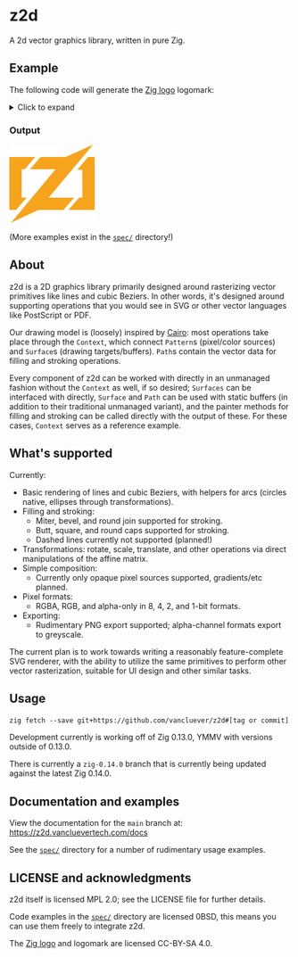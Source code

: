 # z2d

A 2d vector graphics library, written in pure Zig.

## Example

The following code will generate the [Zig
logo](https://github.com/ziglang/logo) logomark:

<details>
<summary>Click to expand</summary>

```zig
const heap = @import("std").heap;
const mem = @import("std").mem;
const z2d = @import("z2d");

pub fn main() !void {
    var gpa = heap.GeneralPurposeAllocator(.{}){};
    const alloc = gpa.allocator();

    const width = 153;
    const height = 140;
    var surface = try z2d.Surface.init(.image_surface_rgba, alloc, width, height);
    defer surface.deinit(alloc);

    var context = try z2d.Context.init(alloc, &surface);
    defer context.deinit();
    context.setSource(.{ .rgb = .{ .r = 0xF7, .g = 0xA4, .b = 0x1D } });
    try fillMark(&context);
    try z2d.png_exporter.writeToPNGFile(surface, "zig-mark.png");
}

/// Generates and fills the path for the Zig mark.
fn fillMark(context: *z2d.Context) !void {
    try context.moveTo(46, 22);
    try context.lineTo(28, 44);
    try context.lineTo(19, 30);
    try context.closePath();
    try context.moveTo(46, 22);
    try context.lineTo(33, 33);
    try context.lineTo(28, 44);
    try context.lineTo(22, 44);
    try context.lineTo(22, 95);
    try context.lineTo(31, 95);
    try context.lineTo(20, 100);
    try context.lineTo(12, 117);
    try context.lineTo(0, 117);
    try context.lineTo(0, 22);
    try context.closePath();
    try context.moveTo(31, 95);
    try context.lineTo(12, 117);
    try context.lineTo(4, 106);
    try context.closePath();

    try context.moveTo(56, 22);
    try context.lineTo(62, 36);
    try context.lineTo(37, 44);
    try context.closePath();
    try context.moveTo(56, 22);
    try context.lineTo(111, 22);
    try context.lineTo(111, 44);
    try context.lineTo(37, 44);
    try context.lineTo(56, 32);
    try context.closePath();
    try context.moveTo(116, 95);
    try context.lineTo(97, 117);
    try context.lineTo(90, 104);
    try context.closePath();
    try context.moveTo(116, 95);
    try context.lineTo(100, 104);
    try context.lineTo(97, 117);
    try context.lineTo(42, 117);
    try context.lineTo(42, 95);
    try context.closePath();
    try context.moveTo(150, 0);
    try context.lineTo(52, 117);
    try context.lineTo(3, 140);
    try context.lineTo(101, 22);
    try context.closePath();

    try context.moveTo(141, 22);
    try context.lineTo(140, 40);
    try context.lineTo(122, 45);
    try context.closePath();
    try context.moveTo(153, 22);
    try context.lineTo(153, 117);
    try context.lineTo(106, 117);
    try context.lineTo(120, 105);
    try context.lineTo(125, 95);
    try context.lineTo(131, 95);
    try context.lineTo(131, 45);
    try context.lineTo(122, 45);
    try context.lineTo(132, 36);
    try context.lineTo(141, 22);
    try context.closePath();
    try context.moveTo(125, 95);
    try context.lineTo(130, 110);
    try context.lineTo(106, 117);
    try context.closePath();

    try context.fill();
}
```

</details>

### Output

![Example output - Zig logo mark](docs/assets/zig-mark.png)

(More examples exist in the [`spec/`](spec/) directory!)

## About

z2d is a 2D graphics library primarily designed around rasterizing vector
primitives like lines and cubic Beziers. In other words, it's designed around
supporting operations that you would see in SVG or other vector languages like
PostScript or PDF.

Our drawing model is (loosely) inspired by
[Cairo](https://www.cairographics.org): most operations take place through the
`Context`, which connect `Pattern`s (pixel/color sources) and `Surface`s
(drawing targets/buffers). `Path`s contain the vector data for filling and
stroking operations.

Every component of z2d can be worked with directly in an unmanaged fashion
without the `Context` as well, if so desired; `Surfaces` can be interfaced with
directly, `Surface` and `Path` can be used with static buffers (in addition to
their traditional unmanaged variant), and the painter methods for filling and
stroking can be called directly with the output of these. For these cases,
`Context` serves as a reference example.

## What's supported

Currently:

 * Basic rendering of lines and cubic Beziers, with helpers for arcs (circles
   native, ellipses through transformations).
 * Filling and stroking:
   - Miter, bevel, and round join supported for stroking.
   - Butt, square, and round caps supported for stroking.
   - Dashed lines currently not supported (planned!)
 * Transformations: rotate, scale, translate, and other operations via direct
   manipulations of the affine matrix.
 * Simple composition:
   - Currently only opaque pixel sources supported, gradients/etc planned.
 * Pixel formats:
   - RGBA, RGB, and alpha-only in 8, 4, 2, and 1-bit formats.
 * Exporting:
   - Rudimentary PNG export supported; alpha-channel formats export to
     greyscale.

The current plan is to work towards writing a reasonably feature-complete SVG
renderer, with the ability to utilize the same primitives to perform other
vector rasterization, suitable for UI design and other similar tasks.

## Usage

`zig fetch --save git+https://github.com/vancluever/z2d#[tag or commit]`

Development currently is working off of Zig 0.13.0, YMMV with versions outside
of 0.13.0.

There is currently a `zig-0.14.0` branch that is currently being updated
against the latest Zig 0.14.0. 

## Documentation and examples

View the documentation for the `main` branch at: https://z2d.vancluevertech.com/docs

See the [`spec/`](spec/) directory for a number of rudimentary usage examples.

## LICENSE and acknowledgments 

z2d itself is licensed MPL 2.0; see the LICENSE file for further details.

Code examples in the [`spec/`](spec/) directory are licensed 0BSD, this means
you can use them freely to integrate z2d.

The [Zig logo](https://github.com/ziglang/logo) and logomark are licensed
CC-BY-SA 4.0.
